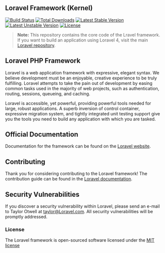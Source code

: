 ## Loravel Framework (Kernel)

[![Build Status](https://travis-ci.org/loravel/framework.svg)](https://travis-ci.org/loravel/framework)
[![Total Downloads](https://poser.pugx.org/loravel/framework/d/total.svg)](https://packagist.org/packages/loravel/framework)
[![Latest Stable Version](https://poser.pugx.org/loravel/framework/v/stable.svg)](https://packagist.org/packages/loravel/framework)
[![Latest Unstable Version](https://poser.pugx.org/loravel/framework/v/unstable.svg)](https://packagist.org/packages/loravel/framework)
[![License](https://poser.pugx.org/loravel/framework/license.svg)](https://packagist.org/packages/loravel/framework)

> **Note:** This repository contains the core code of the Lravel framework. If you want to build an application using Loravel 4, visit the main [Loravel repository](https://github.com/Loravel/Loravel).

## Loravel PHP Framework

Loravel is a web application framework with expressive, elegant syntax. We believe development must be an enjoyable, creative experience to be truly fulfilling. Loravel attempts to take the pain out of development by easing common tasks used in the majority of web projects, such as authentication, routing, sessions, queueing, and caching.

Loravel is accessible, yet powerful, providing powerful tools needed for large, robust applications. A superb inversion of control container, expressive migration system, and tightly integrated unit testing support give you the tools you need to build any application with which you are tasked.

## Official Documentation

Documentation for the framework can be found on the [Loravel website](http://Loravel.com/docs).

## Contributing

Thank you for considering contributing to the Loravel framework! The contribution guide can be found in the [Loravel documentation](http://Loravel.com/docs/contributions).

## Security Vulnerabilities

If you discover a security vulnerability within Loravel, please send an e-mail to Taylor Otwell at taylor@Loravel.com. All security vulnerabilities will be promptly addressed.

### License

The Loravel framework is open-sourced software licensed under the [MIT license](http://opensource.org/licenses/MIT)
